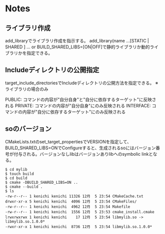 
# Notes

## ライブラリ作成

add_libraryでライブラリ作成を指示する。
add_library(name ...[STATIC | SHARED ] ... or BUILD_SHARED_LIBS=[ON|OFF]で静的ライブラリか動的ライブラリかを指定できる。

## Includeディレクトリの公開指定

target_include_directoriesでIncludeディレクトリの公開方法を指定できる。
※ライブラリの場合のみ

PUBLIC: コマンドの内容が"自分自身"と"自分に依存するターゲット"に反映される
PRIVATE: コマンドの内容が"自分自身"にのみ反映される
INTERFACE: コマンドの内容が"自分に依存するターゲット"にのみ反映される

## soのバージョン

CMakeLists.txtのset_target_propertiesでVERSIONを指定して、BUILD_SHARED_LIBS=ONでConfigureすると、生成されるsoにはバージョン番号が付与される。バージョンなしlibはバージョンありlibへのsymbolic linkとなる。

	$ cd mylib
	$ touch build
	$ cd build
	$ cmake -DBUILD_SHARED_LIBS=ON ..
	$ cmake --build .
	$ ls
	-rw-r--r-- 1 kenichi kenichi 11326 12月  5 23:54 CMakeCache.txt
	drwxr-xr-x 5 kenichi kenichi  4096 12月  5 23:54 CMakeFiles/
	-rw-r--r-- 1 kenichi kenichi  4962 12月  5 23:54 Makefile
	-rw-r--r-- 1 kenichi kenichi  1556 12月  5 23:53 cmake_install.cmake
	lrwxrwxrwx 1 kenichi kenichi    17 12月  5 23:54 libmylib.so -> libmylib.so.1.0.0*
	-rwxr-xr-x 1 kenichi kenichi  8736 12月  5 23:54 libmylib.so.1.0.0*



